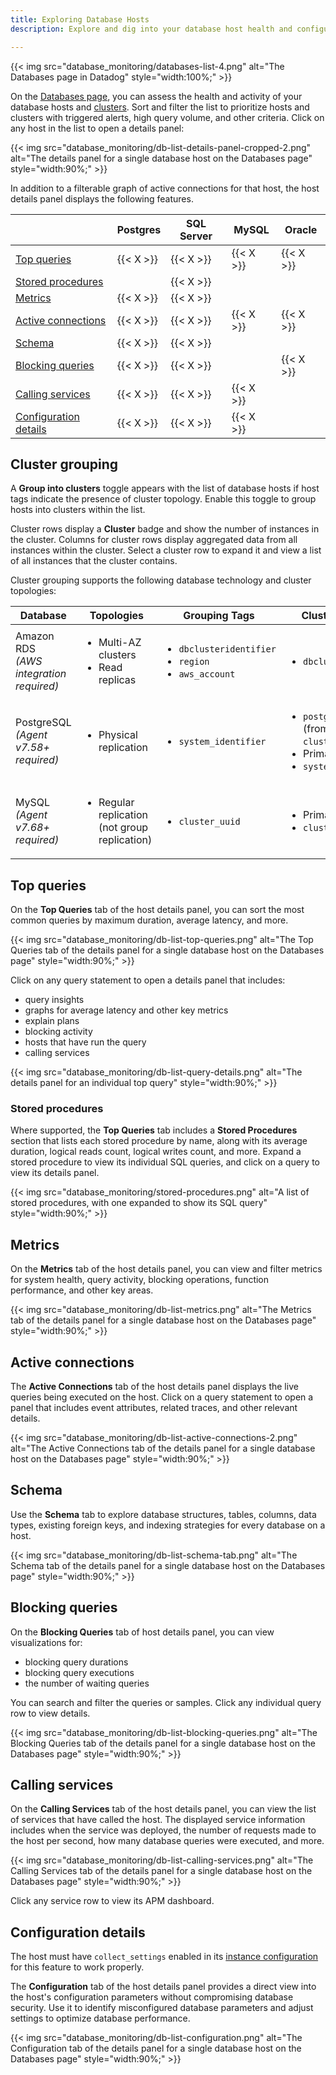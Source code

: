 ```yaml
---
title: Exploring Database Hosts
description: Explore and dig into your database host health and configuration

---
```


{{< img src="database_monitoring/databases-list-4.png" alt="The Databases page in Datadog" style="width:100%;" >}}

On the [Databases page][1], you can assess the health and activity of your database hosts and [clusters](#cluster-grouping). Sort and filter the list to prioritize hosts and clusters with triggered alerts, high query volume, and other criteria. Click on any host in the list to open a details panel:

{{< img src="database_monitoring/db-list-details-panel-cropped-2.png" alt="The details panel for a single database host on the Databases page" style="width:90%;" >}}

In addition to a filterable graph of active connections for that host, the host details panel displays the following features.

|                                                 | Postgres  | SQL Server | MySQL     | Oracle    |
|-------------------------------------------------|-----------|------------|-----------|-----------|
| [Top queries](#top-queries)                     | {{< X >}} | {{< X >}}  | {{< X >}} | {{< X >}} |
| [Stored procedures](#stored-procedures)         |           | {{< X >}}  |           |           |
| [Metrics](#metrics)                             | {{< X >}} | {{< X >}}  |           |           |
| [Active connections](#active-connections)       | {{< X >}} | {{< X >}}  | {{< X >}} | {{< X >}} |
| [Schema](#schema)                               | {{< X >}} | {{< X >}}  |           |           |
| [Blocking queries](#blocking-queries)           | {{< X >}} | {{< X >}}  |           | {{< X >}} |
| [Calling services](#calling-services)           | {{< X >}} | {{< X >}}  | {{< X >}} |           |
| [Configuration details](#configuration-details) | {{< X >}} | {{< X >}}  | {{< X >}} |           |

## Cluster grouping
A **Group into clusters** toggle appears with the list of database hosts if host tags indicate the presence of cluster topology. Enable this toggle to group hosts into clusters within the list.

Cluster rows display a **Cluster** badge and show the number of instances in the cluster. Columns for cluster rows display aggregated data from all instances within the cluster. Select a cluster row to expand it and view a list of all instances that the cluster contains.

Cluster grouping supports the following database technology and cluster topologies:

<table>
  <colgroup>
    <col style="width:15%">
    <col style="width:20%">
    <col style="width:30%">
    <col style="width:35%">
  </colgroup>
  <thead>
    <tr>
      <th>Database</th>
      <th>Topologies</th>
      <th>Grouping Tags</th>
      <th>Cluster Name Source</th>
    </tr>
  </thead>
  <tbody>
    <tr>
      <td>Amazon RDS<br><em>(AWS integration required)</em></td>
      <td>
        <ul>
          <li>Multi-AZ clusters</li>
          <li>Read replicas</li>
        </ul>
      </td>
      <td>
        <ul>
          <li><code>dbclusteridentifier</code></li>
          <li><code>region</code></li>
          <li><code>aws_account</code></li>
        </ul>
      </td>
      <td>
        <ul>
          <li><code>dbclusteridentifier</code></li>
        </ul>
      </td>
    </tr>
    <tr>
      <td>PostgreSQL<br><em>(Agent v7.58+ required)</em></td>
      <td>
        <ul>
          <li>Physical replication</li>
        </ul>
      </td>
      <td>
        <ul>
          <li><code>system_identifier</code></li>
        </ul>
      </td>
      <td>
        <ul>
          <li><code>postgresql_cluster_name</code> (from instance <code>cluster_name</code> config)</li>
          <li>Primary instance name</li>
          <li><code>system_identifier</code></li>
        </ul>
      </td>
    </tr>
        <tr>
      <td>MySQL<br><em>(Agent v7.68+ required)</em></td>
      <td>
        <ul>
          <li>Regular replication (not group replication)</li>
        </ul>
      </td>
      <td>
        <ul>
          <li><code>cluster_uuid</code></li>
        </ul>
      </td>
      <td>
        <ul>
          <li>Primary instance name</li>
          <li><code>cluster_uuid</code></li>
        </ul>
      </td>
    </tr>
  </tbody>
</table>

## Top queries

On the **Top Queries** tab of the host details panel, you can sort the most common queries by maximum duration, average latency, and more.

{{< img src="database_monitoring/db-list-top-queries.png" alt="The Top Queries tab of the details panel for a single database host on the Databases page" style="width:90%;" >}}

Click on any query statement to open a details panel that includes:
- query insights
- graphs for average latency and other key metrics
- explain plans
- blocking activity
- hosts that have run the query
- calling services

{{< img src="database_monitoring/db-list-query-details.png" alt="The details panel for an individual top query" style="width:90%;" >}}

### Stored procedures

Where supported, the **Top Queries** tab includes a **Stored Procedures** section that lists each stored procedure by name, along with its average duration, logical reads count, logical writes count, and more. Expand a stored procedure to view its individual SQL queries, and click on a query to view its details panel.

{{< img src="database_monitoring/stored-procedures.png" alt="A list of stored procedures, with one expanded to show its SQL query" style="width:90%;" >}}

## Metrics

On the **Metrics** tab of the host details panel, you can view and filter metrics for system health, query activity, blocking operations, function performance, and other key areas.

{{< img src="database_monitoring/db-list-metrics.png" alt="The Metrics tab of the details panel for a single database host on the Databases page" style="width:90%;" >}}

## Active connections

The **Active Connections** tab of the host details panel displays the live queries being executed on the host. Click on a query statement to open a panel that includes event attributes, related traces, and other relevant details.

{{< img src="database_monitoring/db-list-active-connections-2.png" alt="The Active Connections tab of the details panel for a single database host on the Databases page" style="width:90%;" >}}

## Schema

Use the **Schema** tab to explore database structures, tables, columns, data types, existing foreign keys, and indexing strategies for every database on a host.

{{< img src="database_monitoring/db-list-schema-tab.png" alt="The Schema tab of the details panel for a single database host on the Databases page" style="width:90%;" >}}

## Blocking queries

On the **Blocking Queries** tab of host details panel, you can view visualizations for:

- blocking query durations
- blocking query executions
- the number of waiting queries

You can search and filter the queries or samples. Click any individual query row to view details.

{{< img src="database_monitoring/db-list-blocking-queries.png" alt="The Blocking Queries tab of the details panel for a single database host on the Databases page" style="width:90%;" >}}

## Calling services

On the **Calling Services** tab of the host details panel, you can view the list of services that have called the host. The displayed service information includes when the service was deployed, the number of requests made to the host per second, how many database queries were executed, and more.

{{< img src="database_monitoring/db-list-calling-services.png" alt="The Calling Services tab of the details panel for a single database host on the Databases page" style="width:90%;" >}}

Click any service row to view its APM dashboard.

## Configuration details

<div class="alert alert-info">The host must have <code>collect_settings</code> enabled in its <a href="https://github.com/DataDog/integrations-core/blob/master/postgres/datadog_checks/postgres/data/conf.yaml.example#L397">instance configuration</a> for this feature to work properly.</div>

The **Configuration** tab of the host details panel provides a direct view into the host's configuration parameters without compromising database security. Use it to identify misconfigured database parameters and adjust settings to optimize database performance.

{{< img src="database_monitoring/db-list-configuration.png" alt="The Configuration tab of the details panel for a single database host on the Databases page" style="width:90%;" >}}

[1]: https://app.datadoghq.com/databases
